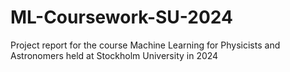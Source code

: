 # ML-Coursework-SU-2024
Project report for the course Machine Learning for Physicists and Astronomers held at Stockholm University in 2024
